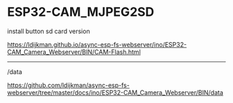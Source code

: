 # ESP32-CAM_MJPEG2SD

install button   sd card version 

https://ldijkman.github.io/async-esp-fs-webserver/ino/ESP32-CAM_Camera_Webserver/BIN/CAM-Flash.html

---

/data

https://github.com/ldijkman/async-esp-fs-webserver/tree/master/docs/ino/ESP32-CAM_Camera_Webserver/BIN/data
